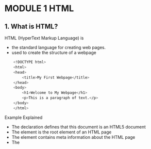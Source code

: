 # MODULE 1 HTML

## 1. What is HTML?

HTML (HyperText Markup Language) is

- the standard language for creating web pages.
- used to create the structure of a webpage

```bash
    <!DOCTYPE html>
    <html>
    <head>
        <title>My First Webpage</title>
    </head>
    <body>
        <h1>Welcome to My Webpage</h1>
        <p>This is a paragraph of text.</p>
    </body>
    </html>
```

Example Explained

- The <!DOCTYPE html> declaration defines that this document is an HTML5 document
- The <html> element is the root element of an HTML page
- The <head> element contains meta information about the HTML page
- The <title> element specifies a title for the HTML page (which is shown in the browser's title bar or in the page's tab)
- The <body> element defines the document's body, and is a container for all the visible contents, such as headings, paragraphs, images, hyperlinks, tables, lists, etc.
- The <h1> element defines a large heading
- The <p> element defines a paragraph

## 2. What is an HTML Element?

An HTML element is defined by a start tag, some content, and an end tag

```bash
    <tagname> Content goes here... </tagname>
```

The HTML element is everything from the start tag to the end tag

```bash
    <h1>My First Heading</h1>
    <p>My first paragraph.</p>
```

## 3. Web Browsers

The purpose of a web browser (Chrome, Edge, Firefox, Safari) is to read HTML documents and display them correctly.

A browser does not display the HTML tags, but uses them to determine how to display the document

```bash
    <!DOCTYPE html>
    <html>
    <head>
        <title>My First Webpage</title>
    </head>
    <body>
        <h1>Welcome to My Webpage</h1>
        <p>This is a paragraph of text.</p>
    </body>
    </html>
```

## 4. HTML Page Structure

Below is a visualization of an HTML page structure

HTML (HyperText Markup Language) is

- the standard language for creating web pages.
- used to create the structure of a webpage

![Alt Text](images/html-structure.png)

## 5. HTML Documents

All HTML documents must start with a document type declaration: <!DOCTYPE html>.

The HTML document itself begins with <html> and ends with </html>.

The visible part of the HTML document is between <body> and </body>

```bash
    <!DOCTYPE html>
    <html>
    <body>

    <h1>My First Heading</h1>
    <p>My first paragraph.</p>

    </body>
    </html>
```

## 6. HTML Headings

HTML headings are defined with the <h1> to <h6> tags.

<h1> defines the most important heading. <h6> defines the least important heading

```bash
    <h1>This is heading 1</h1>
    <h2>This is heading 2</h2>
    <h3>This is heading 3</h3>
```

## 7. HTML Paragraphs

HTML paragraphs are defined with the <p> tag

HTML (HyperText Markup Language) is

- the standard language for creating web pages.
- used to create the structure of a webpage

```bash
    <p>This is a paragraph.</p>
    <p>This is another paragraph.</p>
```

## 8. HTML Links

HTML links are defined with the <a> tag

```bash
    <a href="https://www.w3schools.com">This is a link</a>
```

The link's destination is specified in the href attribute.

Attributes are used to provide additional information about HTML elements.

## 9. HTML Images

HTML images are defined with the <img> tag.

The source file (src), alternative text (alt), width, and height are provided as attributes

```bash
    <img src="image-pic.jpg" alt="W3Schools.com" width="104" height="142">
```

## 10. Nested HTML Elements

HTML elements can be nested (this means that elements can contain other elements).

All HTML documents consist of nested HTML elements.

```bash
    <!DOCTYPE html>
    <html>
    <head>
        <title>My First Webpage</title>
    </head>
    <body>
        <main>
            <h1>Welcome to My Webpage</h1>
            <p>This is a paragraph of text.</p>
            <div>
                <span>some text.</span>
                <div>
                    Some elements to be displayed here...
                </div>
            </div>
        </main>
    </body>
    </html>
```

## 11. Never Skip the End Tag

HTML (HyperText Markup Language) is

- the standard language for creating web pages.
- used to create the structure of a webpage

```bash
   <html>
    <body>

    <p>This is a paragraph
    <p>This is a paragraph

    </body>
    </html>
```

> Note: "However, never rely on this! Unexpected results and errors may occur if you forget the end tag!"

## 12. HTML is Not Case Sensitive

HTML tags are not case sensitive: <P> means the same as <p>.

The HTML standard does not require lowercase tags, but W3C recommends lowercase in HTML, and demands lowercase for stricter document types like XHTML.

```bash
    <!DOCTYPE html>
    <html>
    <head>
        <title>My First Webpage</title>
    </head>
    <body>
        <h1>Welcome to My Webpage</h1>
        <p>This is a paragraph of text.</p>
        <P>This is a paragraph of text.</P>
    </body>
    </html>
```

## 13. HTML Attributes

- All HTML elements can have attributes
- Attributes provide additional information about elements
- Attributes are always specified in the start tag
- Attributes usually come in name/value pairs like: name="value"

### 13 (a). href attribute

The <a> tag defines a hyperlink. The href attribute specifies the URL of the page the link goes to

```bash
   <a href="https://www.youtube.com">Visit youtube</a>
```

### 13 (b). The src Attribute

The <img> tag is used to embed an image in an HTML page. The src attribute specifies the path to the image to be displayed

```bash
    <img src="img_girl.jpg">
```

1. Absolute URL - Links to an external image that is hosted on another website. Example: src="https://www.website-url.com/images/img_girl.jpg".

Notes: External images might be under copyright. If you do not get permission to use it, you may be in violation of copyright laws. In addition, you cannot control external images; it can suddenly be removed or changed.

2. Relative URL - Links to an image that is hosted within the website. Here, the URL does not include the domain name. If the URL begins without a slash, it will be relative to the current page. Example: src="img_girl.jpg". If the URL begins with a slash, it will be relative to the domain. Example: src="/images/img_girl.jpg".

### 13 (c). The width and height Attributes

The <img> tag should also contain the width and height attributes, which specify the width and height of the image (in pixels)

```bash
   <img src="img_girl.jpg" width="500" height="600">
```

### 13 (d). The alt Attribute

The required alt attribute for the <img> tag specifies an alternate text for an image, if the image for some reason cannot be displayed. This can be due to a slow connection, or an error in the src attribute, or if the user uses a screen reader.

```bash
   <img src="img_girl.jpg" alt="Girl with a jacket">
```

### 13 (e). The style Attribute

The style attribute is used to add styles to an element, such as color, font, size, and more.

```bash
  <p style="color:red;">This is a red paragraph.</p>
```

### 13 (f). The title Attribute

The title attribute defines some extra information about an element.

The value of the title attribute will be displayed as a tooltip when you mouse over the element

```bash
   <p title="I'm a tooltip">This is a paragraph.</p>
```

```bash
    <!DOCTYPE html>
    <html>
    <head>
        <title>My First Webpage</title>
    </head>
    <body>
        <h1>Welcome to My Webpage</h1>
        <p>This is a paragraph of text.</p>
    </body>
    </html>
```

## 14. HTML Links - Hyperlinks

HTML links are hyperlinks.

You can click on a link and jump to another document.

When you move the mouse over a link, the mouse arrow will turn into a little hand.

> Note: A link does not have to be text. A link can be an image or any other HTML element!

```bash
    <!DOCTYPE html>
    <html>
    <head>
        <title>My First Webpage</title>
    </head>
    <body>
        <a href="url">link text</a>
        <a href="https://www.youtube.com/">Visit Youtube.com!</a>
        <P>This is a paragraph of text.</P>
    </body>
    </html>
```

HTML Links - The target Attribute
By default, the linked page will be displayed in the current browser window. To change this, you must specify another target for the link.

The target attribute specifies where to open the linked document.

The target attribute can have one of the following values:

- \_self - Default. Opens the document in the same window/tab as it was clicked
- \_blank - Opens the document in a new window or tab
- \_parent - Opens the document in the parent frame
- \_top - Opens the document in the full body of the window

## 15. Absolute URLs vs. Relative URLs

Absolute URL (a full web address) in the href attribute.

A local link (a link to a page within the same website) is specified with a relative URL (without the "https://www" part)

```bash
    <!DOCTYPE html>
    <html>
    <head>
        <title>My First Webpage</title>
    </head>
    <body>
        <h2>Absolute URLs</h2>
        <p><a href="https://www.w3.org/">W3C</a></p>
        <p><a href="https://www.google.com/">Google</a></p>

        <h2>Relative URLs</h2>
        <p><a href="html_images.asp">HTML Images</a></p>
        <p><a href="/css/default.asp">CSS Tutorial</a></p>
    </body>
    </html>
```

## 16. HTML Tables

HTML tables allow web developers to arrange data into rows and columns.

```bash
    <table>
        <tr>
            <th>Company</th>
            <th>Contact</th>
            <th>Country</th>
        </tr>
        <tr>
            <td>Alfreds Futterkiste</td>
            <td>Maria Anders</td>
            <td>Germany</td>
        </tr>
        <tr>
            <td>Centro comercial Moctezuma</td>
            <td>Francisco Chang</td>
            <td>Mexico</td>
        </tr>
    </table>
```

### 16 (a). Table Cells

Each table cell is defined by a <td> and a </td> tag.

td stands for table data.

```bash
    <table>
    <tr>
        <td>Emil</td>
        <td>Tobias</td>
        <td>Linus</td>
    </tr>
    </table>
```

### 16 (b). Table Rows

Each table row starts with a <tr> and ends with a </tr> tag.

tr stands for table row.

```bash
    <table>
    <tr>
        <td>Emil</td>
        <td>Tobias</td>
        <td>Linus</td>
    </tr>
    <tr>
        <td>16</td>
        <td>14</td>
        <td>10</td>
    </tr>
    </table>
```

### 16 (c). Table Headers

Sometimes you want your cells to be table header cells. In those cases use the <th> tag instead of the <td> tag:

th stands for table header

```bash
    <table>
    <tr>
        <th>Person 1</th>
        <th>Person 2</th>
        <th>Person 3</th>
    </tr>
    <tr>
        <td>Emil</td>
        <td>Tobias</td>
        <td>Linus</td>
    </tr>
    <tr>
        <td>16</td>
        <td>14</td>
        <td>10</td>
    </tr>
    </table>
```

## 17. HTML Lists

HTML tags are not case sensitive: <P> means the same as <p>.

The HTML standard does not require lowercase tags, but W3C recommends lowercase in HTML, and demands lowercase for stricter document types like XHTML.

```bash
    <!DOCTYPE html>
    <html>
    <head>
        <title>My First Webpage</title>
    </head>
    <body>
        <h1>Welcome to My Webpage</h1>
        <p>This is a paragraph of text.</p>
        <P>This is a paragraph of text.</P>
    </body>
    </html>
```

### 17 (a). Unordered HTML List

An unordered list starts with the <ul> tag. Each list item starts with the <li> tag.

The list items will be marked with bullets (small black circles) by default:

```bash
    <ul>
    <li>Coffee</li>
    <li>Tea</li>
    <li>Milk</li>
    </ul>
```

### 17 (b). Ordered HTML List

An ordered list starts with the <ol> tag. Each list item starts with the <li> tag.

The list items will be marked with numbers by default:

```bash
    <ol>
    <li>Coffee</li>
    <li>Tea</li>
    <li>Milk</li>
    </ol>
```

## 18. HTML Block and Inline Elements

Every HTML element has a default display value, depending on what type of element it is.

The two most common display values are block and inline.

### 18(a). Block-level Elements

A block-level element always starts on a new line, and the browsers automatically add some space (a margin) before and after the element.

A block-level element always takes up the full width available (stretches out to the left and right as far as it can).

Two commonly used block elements are: <p> and <div>.

The <p> element defines a paragraph in an HTML document.

The <div> element defines a division or a section in an HTML document.

```bash
    <p>Hello World</p>
    <div>Hello World</div>
```

Here are the block-level elements in HTML:

```bash
    <address><article><aside><blockquote><canvas><dd><div><dl><dt><fieldset><figcaption><figure><footer><form><h1>-<h6><header><hr><li><main><nav><noscript><ol><p><pre><section><table><tfoot><ul><video>
```

### 18(b). Inline Elements
An inline element does not start on a new line.

An inline element only takes up as much width as necessary.

This is a <span> element inside a paragraph.

```bash
    <span>Hello World</span>
```

Here are the inline elements in HTML:

```bash
    <a><abbr><acronym><b><bdo><big><br><button><cite><code><dfn><em><i><img><input><kbd><label><map><object><output><q><samp><script><select><small><span><strong><sub><sup><textarea><time><tt><var>
```

## 19. The <div> Element
The <div> element is often used as a container for other HTML elements.

The <div> element has no required attributes, but style, class and id are common.

When used together with CSS, the <div> element can be used to style blocks of content:

```bash
    <div style="background-color:black;color:white;padding:20px;">
    <h2>London</h2>
    <p>London is the capital city of England. It is the most populous city in the United Kingdom, with a metropolitan area of over 13 million inhabitants.</p>
    </div>
```

## 20. The <span> Element
The <span> element is an inline container used to mark up a part of a text, or a part of a document.

The <span> element has no required attributes, but style, class and id are common.

When used together with CSS, the <span> element can be used to style parts of the text:

```bash
    <p>My mother has <span style="color:blue;font-weight:bold;">blue</span> eyes and my father has <span style="color:darkolivegreen;font-weight:bold;">dark green</span> eyes.</p>
```

## 21. HTML Forms

An HTML form is used to collect user input. The user input is most often sent to a server for processing.

### 21(a). The <form> Element
The HTML <form> element is used to create an HTML form for user input

```bash
    <form>
    .
    form elements
    .
    </form>
```

The <form> element is a container for different types of input elements, such as: text fields, checkboxes, radio buttons, submit buttons, etc.

### 21(b). The <input> Element
The HTML <input> element is the most used form element.

An <input> element can be displayed in many ways, depending on the type attribute.

### 21(c). Text Fields
The <input type="text"> defines a single-line input field for text input.
```bash
    <form>
    <label for="fname">First name:</label><br>
    <input type="text" id="fname" name="fname"><br>
    <label for="lname">Last name:</label><br>
    <input type="text" id="lname" name="lname">
    </form>
```

> Note: The form itself is not visible. Also note that the default width of an input field is 20 characters.

### 21(d). The <label> Element
Notice the use of the <label> element in the example above.

- The <label> tag defines a label for many form elements.

- The <label> element is useful for screen-reader users, because the screen-reader will read out loud the label when the user focuses on the input element.

- The <label> element also helps users who have difficulty clicking on very small regions (such as radio buttons or checkboxes) - because when the user clicks the text within the <label> element, it toggles the radio button/checkbox.

- The for attribute of the <label> tag should be equal to the id attribute of the <input> element to bind them together.


### 21(e). Radio Buttons
The <input type="radio"> defines a radio button.

Radio buttons let a user select ONE of a limited number of choices.

```bash
    <p>Choose your favorite Web language:</p>

    <form>
    <input type="radio" id="html" name="fav_language" value="HTML">
    <label for="html">HTML</label><br>
    <input type="radio" id="css" name="fav_language" value="CSS">
    <label for="css">CSS</label><br>
    <input type="radio" id="javascript" name="fav_language" value="JavaScript">
    <label for="javascript">JavaScript</label>
    </form>
```

### 21(f). Checkboxes
The <input type="checkbox"> defines a checkbox.

Checkboxes let a user select ZERO or MORE options of a limited number of choices.

```bash
    <form>
        <input type="checkbox" id="vehicle1" name="vehicle1" value="Bike">
        <label for="vehicle1"> I have a bike</label><br>
        <input type="checkbox" id="vehicle2" name="vehicle2" value="Car">
        <label for="vehicle2"> I have a car</label><br>
        <input type="checkbox" id="vehicle3" name="vehicle3" value="Boat">
        <label for="vehicle3"> I have a boat</label>
    </form>
```

### 21(g). The Submit Button
The <input type="submit"> defines a button for submitting the form data to a form-handler.

The form-handler is typically a file on the server with a script for processing input data.

The form-handler is specified in the form's action attribute.

```bash
    <form action="/action_page.php">
    <label for="fname">First name:</label><br>
    <input type="text" id="fname" name="fname" value="John"><br>
    <label for="lname">Last name:</label><br>
    <input type="text" id="lname" name="lname" value="Doe"><br><br>
    <input type="submit" value="Submit">
    </form>
```

### 21(h). The Name Attribute for <input>
Notice that each input field must have a name attribute to be submitted.

If the name attribute is omitted, the value of the input field will not be sent at all.

```bash
    <form action="/action_page.php">
        <label for="fname">First name:</label><br>
        <input type="text" id="fname" value="John"><br><br>
        <input type="submit" value="Submit">
    </form>
```

# Basic portfolio using HTML

```bash
    <!DOCTYPE html>
    <html lang="en">
    <head>
        <meta charset="UTF-8">
        <meta name="viewport" content="width=device-width, initial-scale=1.0">
        <title>My Portfolio</title>
    </head>
    <body>

        <!-- Header Section -->
        <header>
            <h1>My Portfolio</h1>
            <p>Welcome to my portfolio website</p>
        </header>

        <!-- Navigation Section -->
        <nav>
            <ul>
                <li><a href="#about">About Me</a></li>
                <li><a href="#projects">Projects</a></li>
                <li><a href="#skills">Skills</a></li>
                <li><a href="#contact">Contact Me</a></li>
            </ul>
        </nav>

        <!-- About Me Section -->
        <section id="about">
            <h2>About Me</h2>
            <p>Hello! I'm a web developer with a passion for building websites and learning new technologies.</p>
            <img src="profile.jpg" alt="Profile Picture" width="200">
        </section>

        <!-- Projects Section -->
        <section id="projects">
            <h2>Projects</h2>
            <table>
                <tr>
                    <th>Project Name</th>
                    <th>Description</th>
                    <th>Link</th>
                </tr>
                <tr>
                    <td>Portfolio Website</td>
                    <td>A simple portfolio website to showcase my skills and projects.</td>
                    <td><a href="#">View Project</a></td>
                </tr>
                <tr>
                    <td>Blog Website</td>
                    <td>A blog website built with HTML, CSS, and JavaScript.</td>
                    <td><a href="#">View Project</a></td>
                </tr>
            </table>
        </section>

        <!-- Skills Section -->
        <section id="skills">
            <h2>Skills</h2>
            <ul>
                <li>HTML</li>
                <li>CSS</li>
                <li>JavaScript</li>
                <li>React.js</li>
            </ul>
        </section>

        <!-- Contact Form Section -->
        <section id="contact">
            <h2>Contact Me</h2>
            <form action="/submit" method="post">
                <label for="name">Name:</label>
                <input type="text" id="name" name="name" required>
                <br>
                <label for="email">Email:</label>
                <input type="email" id="email" name="email" required>
                <br>
                <label for="message">Message:</label>
                <textarea id="message" name="message" rows="4" required></textarea>
                <br>
                <button type="submit">Send Message</button>
            </form>
        </section>

        <!-- Footer Section -->
        <footer>
            <p>&copy; 2024 My Portfolio. All rights reserved.</p>
        </footer>

    </body>
    </html>

```

# Tasks

## Task 1:-
Create a simple personal profile page that includes:
- Your name, photo, and a short bio.
- A list of their hobbies or interests using an unordered list.

## Task 2:-
Complete above portfolio using HTML by taking reference of below link

```bash
    https://wordpressboss.com/cp/reanan-demo/index-particle.html
```
